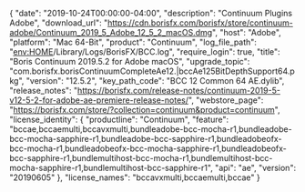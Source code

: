 {
  "date": "2019-10-24T00:00:00-04:00",
  "description": "Continuum Plugins Adobe",
  "download_url": "https://cdn.borisfx.com/borisfx/store/continuum-adobe/Continuum_2019_5_Adobe_12_5_2_macOS.dmg",
  "host": "Adobe",
  "platform": "Mac 64-Bit",
  "product": "Continuum",
  "log_file_path": "<env:HOME>/Library/Logs/BorisFX/BCC.log",
  "require_login": true,
  "title": "Boris Continuum 2019.5.2 for Adobe macOS",
  "upgrade_topic": "com.borisfx.borisContinuumCompleteAe12.|bccAe125BitDepthSupport64.pkg",
  "version": "12.5.2",
  "key_path_code": "BCC 12 Common 64 AE.dylib",
  "release_notes": "https://borisfx.com/release-notes/continuum-2019-5-v12-5-2-for-adobe-ae-premiere-release-notes/",
  "webstore_page": "https://borisfx.com/store/?collection=continuum&product=continuum",
  "license_identity": {
    "productline": "Continuum",
    "feature": "bccae,bccaemulti,bccavxmulti,bundleadobe-bcc-mocha-r1,bundleadobe-bcc-mocha-sapphire-r1,bundleadobe-bcc-sapphire-r1,bundleadobeofx-bcc-mocha-r1,bundleadobeofx-bcc-mocha-sapphire-r1,bundleadobeofx-bcc-sapphire-r1,bundlemultihost-bcc-mocha-r1,bundlemultihost-bcc-mocha-sapphire-r1,bundlemultihost-bcc-sapphire-r1",
    "api": "ae",
    "version": "20190605"
  },
  "license_names": "bccavxmulti,bccaemulti,bccae"
}
